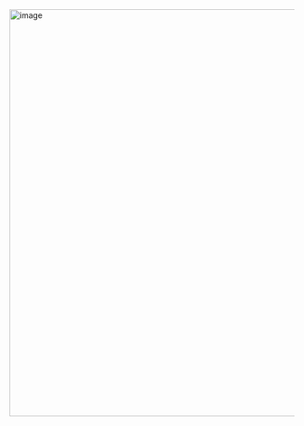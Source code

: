 
<img width="1247" height="720" alt="image" src="https://github.com/user-attachments/assets/6b3a6424-43bc-487e-ad19-961c39e5c1f0" />
